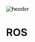 ![header](https://capsule-render.vercel.app/api?type=soft&color=auto&height=90&section=header&text=software%20capstone%20design&fontSize=30)

# ROS
